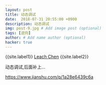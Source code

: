 ```yaml
---
layout: post
title: 动态调试
date:  2018-07-31 20:55:00 +0900
description: 动态调试
img: post-9.jpg # Add image post (optional)
tags: [逆向]
author: # Add name author (optional)
hacker: true
---
```


{{site.label1}} <a href="https://github.com/leach-chen/leach-chen.github.io/" target="\_blank">Leach Chen</a> {{site.label2}}

动态调试,后面补上...

https://www.jianshu.com/p/1a28e6439c6a
